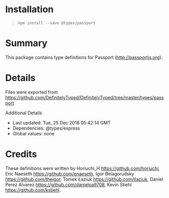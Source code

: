 # Installation
> `npm install --save @types/passport`

# Summary
This package contains type definitions for Passport (http://passportjs.org).

# Details
Files were exported from https://github.com/DefinitelyTyped/DefinitelyTyped/tree/master/types/passport

Additional Details
 * Last updated: Tue, 25 Dec 2018 05:42:14 GMT
 * Dependencies: @types/express
 * Global values: none

# Credits
These definitions were written by Horiuchi_H <https://github.com/horiuchi>, Eric Naeseth <https://github.com/enaeseth>, Igor Belagorudsky <https://github.com/theigor>, Tomek Łaziuk <https://github.com/tlaziuk>, Daniel Perez Alvarez <https://github.com/danielpa9708>, Kevin Stiehl <https://github.com/kstiehl>.

